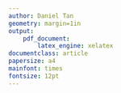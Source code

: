 ```yaml
---
author: Daniel Tan
geometry: margin=1in
output:
    pdf_document:
        latex_engine: xelatex
documentclass: article
papersize: a4
mainfont: times
fontsize: 12pt
---
```

